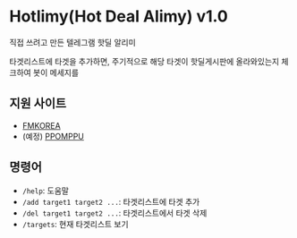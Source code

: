 # Hotlimy(Hot Deal Alimy) v1.0

직접 쓰려고 만든 텔레그램 핫딜 알리미

타겟리스트에 타겟을 추가하면, 주기적으로 해당 타겟이 핫딜게시판에 올라와있는지 체크하여 봇이 메세지를 

## 지원 사이트

- [FMKOREA](https://www.fmkorea.com/hotdeal)
- (예정) [PPOMPPU](https://www.ppomppu.co.kr/zboard/zboard.php?id=ppomppu)

## 명령어

- `/help`: 도움말
- `/add target1 target2 ...`: 타겟리스트에 타겟 추가
- `/del target1 target2 ...`: 타겟리스트에서 타겟 삭제
- `/targets`: 현재 타겟리스트 보기
